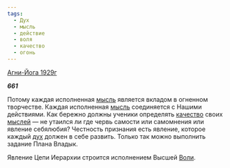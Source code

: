 ```yaml
---
tags:
  - Дух
  - мысль
  - действие
  - воля
  - качество
  - огонь
---
```

[Агни-Йога 1929г](https://127.0.0.1:4002/agni/1929)

___661___

Потому каждая исполненная [мысль](../../../tags/#мысль) является вкладом в огненном творчестве. Каждая исполненная [мысль](../../../tags/#мысль) соединяется с Нашими действиями. Как бережно должны ученики определять [качество](../../../tags/#качество) своих [мыслей](../../../tags/#мысль) — не утаился ли где червь самости или самомнения или явление себялюбия? Честность признания есть явление, которое каждый [дух](../../../tags/#Дух) должен в себе развить. Только так можно выполнить задание Плана Владык.   

Явление Цепи Иерархии строится исполнением Высшей [Воли](../../../tags/#воля).